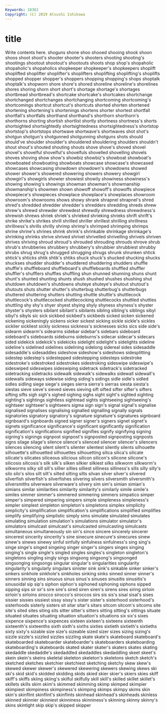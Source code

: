 ```yaml
---
Keywords: 18362
Copyright: (C) 2019 Atsushi Ishikawa
---
```


# title

Write contents here.
 shoguns shone shoo shooed shooing shook shoon shoos shoot
shoot's shooter shooter's shooters shooting shooting's shootings shootout shootout's shootouts
shoots shop shop's shopaholic shopaholic's shopaholics shopkeeper shopkeeper's shopkeepers shoplift
shoplifted shoplifter shoplifter's shoplifters shoplifting shoplifting's shoplifts shopped shopper shopper's
shoppers shopping shopping's shops shoptalk shoptalk's shopworn shore shore's shored
shoreline shoreline's shorelines shores shoring shorn short short's shortage shortage's
shortages shortbread shortbread's shortcake shortcake's shortcakes shortchange shortchanged shortchanges shortchanging
shortcoming shortcoming's shortcomings shortcut shortcut's shortcuts shorted shorten shortened shortening
shortening's shortenings shortens shorter shortest shortfall shortfall's shortfalls shorthand shorthand's
shorthorn shorthorn's shorthorns shorting shortish shortlist shortly shortness shortness's shorts
shortsighted shortsightedly shortsightedness shortsightedness's shortstop shortstop's shortstops shortwave shortwave's shortwaves
shot shot's shotgun shotgun's shotgunned shotgunning shotguns shots should should've
shoulder shoulder's shouldered shouldering shoulders shouldn't shout shout's shouted shouting
shouts shove shove's shoved shovel shovel's shovelful shovelful's shovelfuls shovelled
shovelling shovels shoves shoving show show's showbiz showbiz's showboat showboat's
showboated showboating showboats showcase showcase's showcased showcases showcasing showdown showdown's
showdowns showed shower shower's showered showering showers showery showgirl showgirl's
showgirls showier showiest showily showiness showiness's showing showing's showings showman
showman's showmanship showmanship's showmen shown showoff showoff's showoffs showpiece showpiece's
showpieces showplace showplace's showplaces showroom showroom's showrooms shows showy shrank
shrapnel shrapnel's shred shred's shredded shredder shredder's shredders shredding shreds
shrew shrew's shrewd shrewder shrewdest shrewdly shrewdness shrewdness's shrewish shrews
shriek shriek's shrieked shrieking shrieks shrift shrift's shrike shrike's shrikes
shrill shrilled shriller shrillest shrilling shrillness shrillness's shrills shrilly shrimp
shrimp's shrimped shrimping shrimps shrine shrine's shrines shrink shrink's shrinkable
shrinkage shrinkage's shrinking shrinks shrive shrived shrivel shrivelled shrivelling shrivels
shriven shrives shriving shroud shroud's shrouded shrouding shrouds shrove shrub
shrub's shrubberies shrubbery shrubbery's shrubbier shrubbiest shrubby shrubs shrug shrug's
shrugged shrugging shrugs shrunk shrunken shtick shtick's shticks shtik shtik's
shtiks shuck shuck's shucked shucking shucks shuckses shudder shudder's shuddered
shuddering shudders shuffle shuffle's shuffleboard shuffleboard's shuffleboards shuffled shuffler shuffler's
shufflers shuffles shuffling shun shunned shunning shuns shunt shunt's shunted
shunting shunts shush shushed shushes shushing shut shutdown shutdown's shutdowns
shuteye shuteye's shutout shutout's shutouts shuts shutter shutter's shutterbug shutterbug's
shutterbugs shuttered shuttering shutters shutting shuttle shuttle's shuttlecock shuttlecock's shuttlecocked
shuttlecocking shuttlecocks shuttled shuttles shuttling shy shy's shyer shyest shying
shyly shyness shyness's shyster shyster's shysters sibilant sibilant's sibilants sibling
sibling's siblings sibyl sibyl's sibyls sic sick sickbed sickbed's sickbeds
sicked sicken sickened sickening sickeningly sickens sicker sickest sicking sickle
sickle's sickles sicklier sickliest sickly sickness sickness's sicknesses sicks sics
side side's sidearm sidearm's sidearms sidebar sidebar's sidebars sideboard sideboard's
sideboards sideburns sideburns's sidecar sidecar's sidecars sided sidekick sidekick's sidekicks
sidelight sidelight's sidelights sideline sideline's sidelined sidelines sidelining sidelong sidereal
sides sidesaddle sidesaddle's sidesaddles sideshow sideshow's sideshows sidesplitting sidestep sidestep's
sidestepped sidestepping sidesteps sidestroke sidestroke's sidestroked sidestrokes sidestroking sideswipe sideswipe's
sideswiped sideswipes sideswiping sidetrack sidetrack's sidetracked sidetracking sidetracks sidewalk sidewalk's
sidewalks sidewall sidewall's sidewalls sideways sidewise siding siding's sidings sidle
sidle's sidled sidles sidling siege siege's sieges sierra sierra's sierras
siesta siesta's siestas sieve sieve's sieved sieves sieving sift sifted
sifter sifter's sifters sifting sifts sigh sigh's sighed sighing sighs
sight sight's sighted sighting sighting's sightings sightless sightread sights sightseeing
sightseeing's sightseer sightseer's sightseers sigma sign sign's signal signal's signalise
signalised signalises signalising signalled signalling signally signals signatories signatory signatory's
signature signature's signatures signboard signboard's signboards signed signer signer's signers
signet signet's signets significance significance's significant significantly signification signification's significations
signified signifies signify signifying signing signing's signings signpost signpost's signposted
signposting signposts signs silage silage's silence silence's silenced silencer silencer's
silencers silences silencing silent silent's silenter silentest silently silents silhouette
silhouette's silhouetted silhouettes silhouetting silica silica's silicate silicate's silicates siliceous
silicious silicon silicon's silicone silicone's silicosis silicosis's silk silk's silken
silkier silkiest silks silkworm silkworm's silkworms silky sill sill's sillier
sillies silliest silliness silliness's sills silly silly's silo silo's silos
silt silt's silted silting silts silvan silver silver's silvered silverfish
silverfish's silverfishes silvering silvers silversmith silversmith's silversmiths silverware silverware's silvery
sim sim's simian simian's simians similar similarities similarity similarity's similarly
simile simile's similes simmer simmer's simmered simmering simmers simpatico simper
simper's simpered simpering simpers simple simpleness simpleness's simpler simplest simpleton
simpleton's simpletons simplex simplicity simplicity's simplification simplification's simplifications simplified simplifies
simplify simplifying simplistic simply sims simulate simulated simulates simulating simulation
simulation's simulations simulator simulator's simulators simulcast simulcast's simulcasted simulcasting simulcasts
simultaneous simultaneously sin sin's since sincere sincerely sincerer sincerest sincerity
sincerity's sine sinecure sinecure's sinecures sinew sinew's sinews sinewy sinful
sinfully sinfulness sinfulness's sing sing's singe singe's singed singeing singer
singer's singers singes singing singing's single single's singled singles singles's
singleton singleton's singletons singling singly sings singsong singsong's singsonged singsonging
singsongs singular singular's singularities singularity singularity's singularly singulars sinister sink
sink's sinkable sinker sinker's sinkers sinkhole sinkhole's sinkholes sinking sinks
sinned sinner sinner's sinners sinning sins sinuous sinus sinus's sinuses
sinusitis sinusitis's sinusoidal sip sip's siphon siphon's siphoned siphoning siphons
sipped sipping sips sir sir's sire sire's sired siren siren's
sirens sires siring sirloin sirloin's sirloins sirocco sirocco's siroccos sirs
sis sis's sisal sisal's sises sissier sissies sissiest sissy sissy's
sister sister's sisterhood sisterhood's sisterhoods sisterly sisters sit sitar sitar's
sitars sitcom sitcom's sitcoms site site's sited sites siting sits
sitter sitter's sitters sitting sitting's sittings situate situated situates situating
situation situation's situations six six's sixes sixpence sixpence's sixpences sixteen
sixteen's sixteens sixteenth sixteenth's sixteenths sixth sixth's sixths sixties sixtieth
sixtieth's sixtieths sixty sixty's sizable size size's sizeable sized sizer
sizes sizing sizing's sizzle sizzle's sizzled sizzles sizzling skate skate's
skateboard skateboard's skateboarded skateboarder skateboarder's skateboarders skateboarding skateboarding's skateboards skated
skater skater's skaters skates skating skedaddle skedaddle's skedaddled skedaddles skedaddling
skeet skeet's skein skein's skeins skeletal skeleton skeleton's skeletons sketch
sketch's sketched sketches sketchier sketchiest sketching sketchy skew skew's skewed
skewer skewer's skewered skewering skewers skewing skews ski ski's skid
skid's skidded skidding skids skied skier skier's skiers skies skiff
skiff's skiffs skiing skiing's skilful skilfully skill skill's skilled skillet
skillet's skillets skills skim skim's skimmed skimming skimp skimped skimpier
skimpiest skimpiness skimpiness's skimping skimps skimpy skims skin skin's skinflint
skinflint's skinflints skinhead skinhead's skinheads skinless skinned skinnier skinniest skinniness
skinniness's skinning skinny skinny's skins skintight skip skip's skipped skipper
